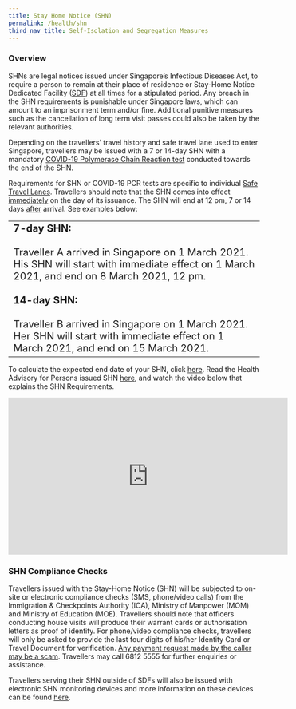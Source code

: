 ```yaml
---
title: Stay Home Notice (SHN)
permalink: /health/shn
third_nav_title: Self-Isolation and Segregation Measures
---
```


### Overview 

SHNs are legal notices issued under Singapore’s Infectious Diseases Act, to require a person to remain at their place of residence or Stay-Home Notice Dedicated Facility ([SDF](/health/shn/sdf)) at all times for a stipulated period. Any breach in the SHN requirements is punishable under Singapore laws, which can amount to an imprisonment term and/or fine. Additional punitive measures such as the cancellation of long term visit passes could also be taken by the relevant authorities.

Depending on the travellers’ travel history and safe travel lane used to enter Singapore, travellers may be issued with a 7 or 14-day SHN with a mandatory [COVID-19 Polymerase Chain Reaction test](/health/covid19-tests/pcrtest) conducted towards the end of the SHN.

Requirements for SHN or COVID-19 PCR tests are specific to individual [Safe Travel Lanes](/arriving/overview). Travellers should note that the SHN comes into effect <u>immediately</u> on the day of its issuance. The SHN will end at 12 pm, 7 or 14 days <u>after</u> arrival. See examples below:

<table>
  <thead>
  </thead>
  <tbody>
    <tr>
      <td style="font-size:20px; margin-top:0px; margin-bottom:0px;"><b>7-day SHN:</b><br/><br/>
Traveller A arrived in Singapore on 1 March 2021. His SHN will start with immediate effect on 1 March 2021, and end on 8 March 2021, 12 pm.<br/><br/>
<b>14-day SHN:</b><br/><br/>
Traveller B arrived in Singapore on 1 March 2021. Her SHN will start with immediate effect on 1 March 2021, and end on 15 March 2021.     
      </td>
    </tr>
  </tbody>
  </table>

To calculate the expected end date of your SHN, click [here](https://service2.mom.gov.sg/shn/shn-calculator/). Read the Health Advisory for Persons issued SHN [here](https://www.moh.gov.sg/docs/librariesprovider5/advisories/moh-health-advisory-for-persons-issued-stay-home-notice_4-nov.pdf), and watch the video below that explains the SHN Requirements.

<iframe width="560" height="315" src="https://www.youtube.com/embed/g-eZmUOp_7o" frameborder="0" allow="accelerometer; autoplay; clipboard-write; encrypted-media; gyroscope; picture-in-picture" allowfullscreen></iframe>

<div id="sdf"></div>

### SHN Compliance Checks

Travellers issued with the Stay-Home Notice (SHN) will be subjected to on-site or electronic compliance checks (SMS, phone/video calls) from the Immigration & Checkpoints Authority (ICA), Ministry of Manpower (MOM) and Ministry of Education (MOE). Travellers should note that officers conducting house visits will produce their warrant cards or authorisation letters as proof of identity. For phone/video compliance checks, travellers will only be asked to provide the last four digits of his/her Identity Card or Travel Document for verification. <u>Any payment request made by the caller may be a scam</u>. Travellers may call 6812 5555 for further enquiries or assistance.

Travellers serving their SHN outside of SDFs will also be issued with electronic SHN monitoring devices and more information on these devices can be found [here](/health/shn-monitoring).




